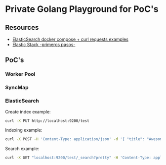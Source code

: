 # Private Golang Playground for PoC's

## Resources

- [ElasticSearch docker compose + curl requests examples](https://geshan.com.np/blog/2023/06/elasticsearch-docker/)
- [Elastic Stack -primeros pasos-](https://www.elastic.co/es/blog/getting-started-with-the-elastic-stack-and-docker-compose)

## PoC's

### Worker Pool

### SyncMap

### ElasticSearch

Create index example:

```bash
curl -X PUT http://localhost:9200/test
```

Indexing example:

```bash
curl -X POST -H 'Content-Type: application/json' -d '{ "title": "Awesome Test!", "description": "This is an awesome example", "price": 3.50, "category": "Example Category", "brand": "Example Brand" }' http://localhost:9200/test/_doc
```

Search example:

```bash
curl -X GET "localhost:9200/test/_search?pretty" -H 'Content-Type: application/json' -d' { "query": { "match": { "title": "test" } } }'
```
